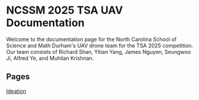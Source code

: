 # NCSSM 2025 TSA UAV Documentation

Welcome to the documentation page for the North Carolina School of Science and Math Durham's UAV drone team for the TSA 2025 competition. Our team consists of Richard Shan, Yitian Yang, James Nguyen, Seungwoo Ji, Alfred Ye, and Muhilan Krishnan.

## Pages

[Ideation](ideation.md)